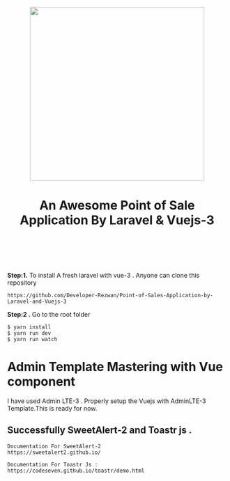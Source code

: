 <p align="center">
<p align="center"><a href="https://laravel.com" target="_blank"><img src="https://www.tandemhrconsultants.com/wp-content/uploads/2018/04/laravel-vue.png" width="400"></a></p>
</p>
<h1 align="center"> An Awesome Point of Sale Application By Laravel & Vuejs-3 </h1>
<br>
</hr>
<br>
<br>
<br>
<p><b>Step:1.</b> To install A fresh laravel with vue-3 . Anyone can clone this repository</p>
</p>
 
```
https://github.com/Developer-Rezwan/Point-of-Sales-Application-by-Laravel-and-Vuejs-3
```

<p> <b>Step:2 .</b> Go to the root folder </p>

```
$ yarn install
$ yarn run dev
$ yarn run watch

```

# Admin Template Mastering with Vue component

I have used Admin LTE-3 . Properly setup the Vuejs with AdminLTE-3 Template.This is ready for now.

## Successfully SweetAlert-2 and Toastr js .

```
Documentation For SweetAlert-2
https://sweetalert2.github.io/

Documentation For Toastr Js :
https://codeseven.github.io/toastr/demo.html
```
